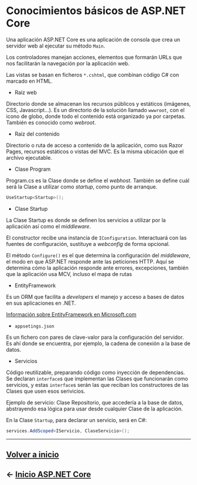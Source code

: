 # Conocimientos básicos de ASP.NET Core

Una aplicación ASP.NET Core es una aplicación de consola que crea un servidor web al ejecutar su método `Main`.

Los controladores manejan acciones, elementos que formarán URLs que nos facilitarán la navegación por la aplicación web.

Las vistas se basan en ficheros `*.cshtml`, que combinan código C# con marcado en HTML.

* Raíz web

Directorio donde se almacenan los recursos públicos y estáticos (imágenes, CSS, Javascript...). Es un directorio de la solución llamado `wwwroot`, con el icono de globo, donde todo el contenido está organizado ya por carpetas. También es conocido como _webroot_.

* Raíz del contenido

Directorio o ruta de acceso a contenido de la aplicación, como sus Razor Pages, recursos estáticos o vistas del MVC. Es la misma ubicación que el archivo ejecutable.

* Clase Program

Program.cs es la Clase donde se define el _webhost_. También se define cuál será la Clase a utilizar como _startup_, como punto de arranque.

```cs
UseStartup<Startup>();
```

* Clase Startup

La Clase Startup es donde se definen los servicios a utilizar por la aplicación así como el _middleware_.

El constructor recibe una instancia de `IConfiguration`. Interactuará con las fuentes de configuración, sustituye a _webconfig_ de forma opcional.

El método `Configure()` es el que determina la configuración del _middleware_, el modo en que ASP.NET responde ante las peticiones HTTP. Aquí se determina cómo la aplicación responde ante errores, excepciones, también que la aplicación usa MCV, incluso el mapa de rutas

* EntityFramework

Es un ORM que facilita a _developers_ el manejo y acceso a bases de datos en sus aplicaciones en .NET.

[Información sobre EntityFramework en Microsoft.com](https://docs.microsoft.com/es-es/dotnet/framework/data/adonet/ef/overview)

* `appsetings.json`

Es un fichero con pares de clave-valor para la configuración del servidor. Es ahí donde se encuentra, por ejemplo, la cadena de conexión a la base de datos.

* Servicios

Código reutilizable, preparando código como inyección de dependencias. Se declaran `interface`s que implementan las Clases que funcionarán como servicios, y estas `interface`s serán las que reciban los constructores de las Clases que usen esos serivicios.

Ejemplo de servicio: Clase Repositorio, que accedería a la base de datos, abstrayendo esa lógica para usar desde cualquier Clase de la aplicación.

En la Clase `Startup`, para declarar un servicio, será en C#:

```cs
services.AddScoped<IServicio, ClaseServicio>();
```

---

## [Volver a inicio](../README.md)

## ← [Inicio ASP.NET Core](intro.md)